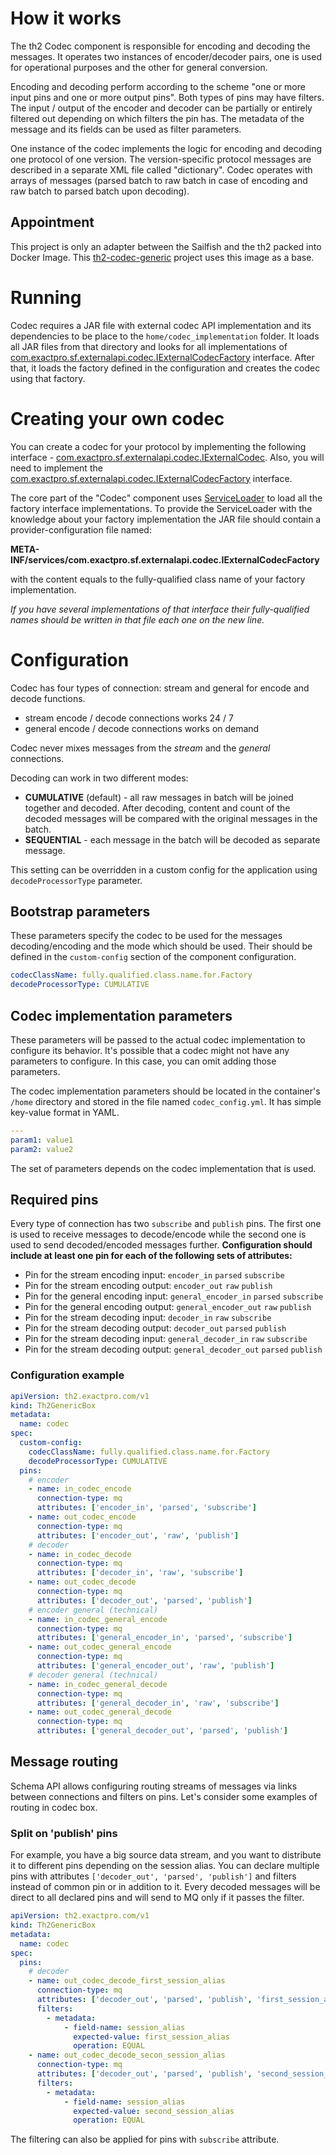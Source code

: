 # How it works

The th2 Codec component is responsible for encoding and decoding the messages.
It operates two instances of encoder/decoder pairs, one is used for operational purposes and the other for general conversion.

Encoding and decoding perform according to the scheme "one or more input pins and one or more output pins".
Both types of pins may have filters. The input / output of the encoder and decoder can be partially or entirely filtered out depending on which filters the pin has.
The metadata of the message and its fields can be used as filter parameters.

One instance of the codec implements the logic for encoding and decoding one protocol of one version.
The version-specific protocol messages are described in a separate XML file called "dictionary".
Codec operates with arrays of messages (parsed batch to raw batch in case of encoding and raw batch to parsed batch upon decoding).

## Appointment

This project is only an adapter between the Sailfish and the th2 packed into Docker Image.
This [th2-codec-generic](https://github.com/th2-net/th2-codec-generic) project uses this image as a base.

# Running

Codec requires a JAR file with external codec API implementation and its dependencies to be place to the `home/codec_implementation` folder.
It loads all JAR files from that directory and looks for all implementations of
[com.exactpro.sf.externalapi.codec.IExternalCodecFactory](https://github.com/exactpro/sailfish-core/blob/master/BackEnd/Core/sailfish-core/src/main/kotlin/com/exactpro/sf/externalapi/codec/IExternalCodecFactory.kt) interface.
After that, it loads the factory defined in the configuration and creates the codec using that factory.

# Creating your own codec

You can create a codec for your protocol by implementing the following interface - [com.exactpro.sf.externalapi.codec.IExternalCodec](https://github.com/exactpro/sailfish-core/blob/master/BackEnd/Core/sailfish-core/src/main/kotlin/com/exactpro/sf/externalapi/codec/IExternalCodec.kt).
Also, you will need to implement the [com.exactpro.sf.externalapi.codec.IExternalCodecFactory](https://github.com/exactpro/sailfish-core/blob/master/BackEnd/Core/sailfish-core/src/main/kotlin/com/exactpro/sf/externalapi/codec/IExternalCodecFactory.kt) interface.

The core part of the "Codec" component uses [ServiceLoader](https://docs.oracle.com/en/java/javase/11/docs/api/java.base/java/util/ServiceLoader.html) to load all the factory interface implementations.
To provide the ServiceLoader with the knowledge about your factory implementation the JAR file should contain a provider-configuration file named:

**META-INF/services/com.exactpro.sf.externalapi.codec.IExternalCodecFactory**

with the content equals to the fully-qualified class name of your factory implementation.

_If you have several implementations of that interface their fully-qualified names should be written in that file each one on the new line._


# Configuration

Codec has four types of connection: stream and general for encode and decode functions.

* stream encode / decode connections works 24 / 7
* general encode / decode connections works on demand

Codec never mixes messages from the _stream_ and the _general_ connections. 

Decoding can work in two different modes:
+ **CUMULATIVE** (default) - all raw messages in batch will be joined together and decoded. After decoding, content and count of the decoded messages will be compared with the original messages in the batch.
+ **SEQUENTIAL** - each message in the batch will be decoded as separate message.

This setting can be overridden in a custom config for the application using `decodeProcessorType` parameter.

## Bootstrap parameters

These parameters specify the codec to be used for the messages decoding/encoding and the mode which should be used.
Their should be defined in the `custom-config` section of the component configuration.

```yaml
codecClassName: fully.qualified.class.name.for.Factory
decodeProcessorType: CUMULATIVE
```

## Codec implementation parameters

These parameters will be passed to the actual codec implementation to configure its behavior.
It's possible that a codec might not have any parameters to configure. In this case, you can omit adding those parameters.

The codec implementation parameters should be located in the container's `/home` directory and stored in the file named `codec_config.yml`.
It has simple key-value format in YAML.
```yaml
---
param1: value1
param2: value2
```
The set of parameters depends on the codec implementation that is used.

## Required pins

Every type of connection has two `subscribe` and `publish` pins.
The first one is used to receive messages to decode/encode while the second one is used to send decoded/encoded messages further.
**Configuration should include at least one pin for each of the following sets of attributes:**
+ Pin for the stream encoding input: `encoder_in` `parsed` `subscribe`
+ Pin for the stream encoding output: `encoder_out` `raw` `publish`
+ Pin for the general encoding input: `general_encoder_in` `parsed` `subscribe`
+ Pin for the general encoding output: `general_encoder_out` `raw` `publish`
+ Pin for the stream decoding input: `decoder_in` `raw` `subscribe`
+ Pin for the stream decoding output: `decoder_out` `parsed` `publish`
+ Pin for the stream decoding input: `general_decoder_in` `raw` `subscribe`
+ Pin for the stream decoding output: `general_decoder_out` `parsed` `publish`

### Configuration example
```yaml
apiVersion: th2.exactpro.com/v1
kind: Th2GenericBox
metadata:
  name: codec
spec:
  custom-config:
    codecClassName: fully.qualified.class.name.for.Factory
    decodeProcessorType: CUMULATIVE
  pins:
    # encoder
    - name: in_codec_encode
      connection-type: mq
      attributes: ['encoder_in', 'parsed', 'subscribe']
    - name: out_codec_encode
      connection-type: mq
      attributes: ['encoder_out', 'raw', 'publish']
    # decoder
    - name: in_codec_decode
      connection-type: mq
      attributes: ['decoder_in', 'raw', 'subscribe']
    - name: out_codec_decode
      connection-type: mq
      attributes: ['decoder_out', 'parsed', 'publish']
    # encoder general (technical)
    - name: in_codec_general_encode
      connection-type: mq
      attributes: ['general_encoder_in', 'parsed', 'subscribe']
    - name: out_codec_general_encode
      connection-type: mq
      attributes: ['general_encoder_out', 'raw', 'publish']
    # decoder general (technical)
    - name: in_codec_general_decode
      connection-type: mq
      attributes: ['general_decoder_in', 'raw', 'subscribe']
    - name: out_codec_general_decode
      connection-type: mq
      attributes: ['general_decoder_out', 'parsed', 'publish']
```

## Message routing

Schema API allows configuring routing streams of messages via links between connections and filters on pins.
Let's consider some examples of routing in codec box.

### Split on 'publish' pins

For example, you have a big source data stream, and you want to distribute it to different pins depending on the session alias.
You can declare multiple pins with attributes `['decoder_out', 'parsed', 'publish']` and filters instead of common pin or in addition to it.
Every decoded messages will be direct to all declared pins and will send to MQ only if it passes the filter.

```yaml
apiVersion: th2.exactpro.com/v1
kind: Th2GenericBox
metadata:
  name: codec
spec:
  pins:
    # decoder
    - name: out_codec_decode_first_session_alias
      connection-type: mq
      attributes: ['decoder_out', 'parsed', 'publish', 'first_session_alias']
      filters:
        - metadata:
            - field-name: session_alias
              expected-value: first_session_alias
              operation: EQUAL
    - name: out_codec_decode_secon_session_alias
      connection-type: mq
      attributes: ['decoder_out', 'parsed', 'publish', 'second_session_alias']
      filters:
        - metadata:
            - field-name: session_alias
              expected-value: second_session_alias
              operation: EQUAL
```

The filtering can also be applied for pins with  `subscribe` attribute.
